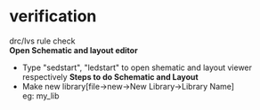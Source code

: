 # verification
drc/lvs rule check  
**Open Schematic and layout editor**
- Type "sedstart", "ledstart" to open shematic and layout viewer respectively 
**Steps to do Schematic and Layout**
- Make new library[file->new->New Library->Library Name]  
eg: my_lib
